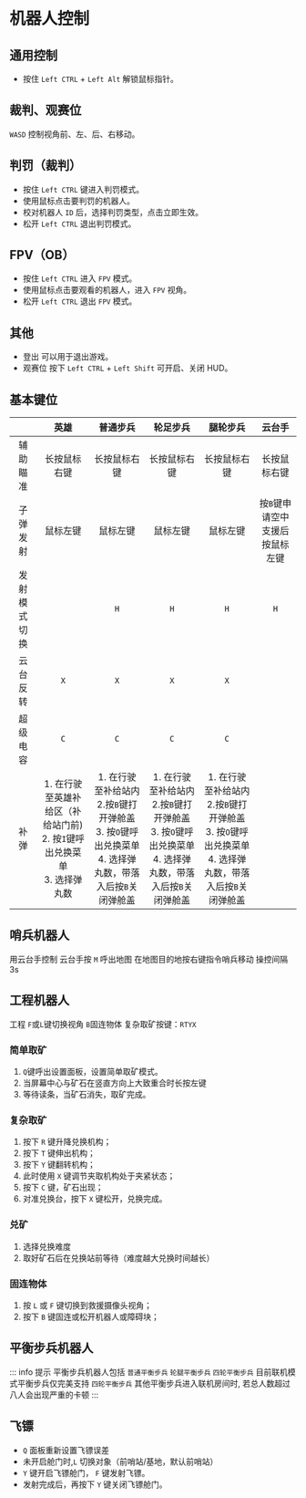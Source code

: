 # 机器人控制
## 通用控制
- 按住 `Left CTRL` + `Left Alt` 解锁鼠标指针。
## 裁判、观赛位
`WASD` 控制视角前、左、后、右移动。
## 判罚（裁判）
- 按住 `Left CTRL` 键进入判罚模式。
- 使用鼠标点击要判罚的机器人。
- 校对机器人 `ID` 后，选择判罚类型，点击立即生效。
- 松开 `Left CTRL` 退出判罚模式。
## FPV（OB）
- 按住 `Left CTRL` 进入 `FPV` 模式。
- 使用鼠标点击要观看的机器人，进入 `FPV` 视角。
- 松开 `Left CTRL` 退出 `FPV` 模式。
## 其他
- 登出 可以用于退出游戏。
- 观赛位 按下 `Left CTRL` + `Left Shift` 可开启、关闭 HUD。
## 基本键位

|  |                        英雄                         |                               普通步兵                               |                               轮足步兵                               |                               腿轮步兵                               |       云台手       |
| :---: |:-------------------------------------------------:|:----------------------------------------------------------------:|:----------------------------------------------------------------:|:----------------------------------------------------------------:|:---------------:|
| 辅助瞄准 |                      长按鼠标右键                       |                              长按鼠标右键                              |                              长按鼠标右键                              |                              长按鼠标右键                              |     长按鼠标右键      |
| 子弹发射 |                       鼠标左键                        |                               鼠标左键                               |                               鼠标左键                               |                               鼠标左键                               | 按`B`键申请空中支援后按鼠标左键 |
| 发射模式切换 |                                                   |                                `H`                                 |                                `H`                                 |                                `H`                                 |        `H`        |
| 云台反转 |                        `X`                        |                                `X`                                 |                                `X`                                 |                                `X`                                 |                 |
| 超级电容 |                        `C`                        |                                `C`                                 |                                `C`                                 |                                `C`                                 |                 |
| 补弹 | 1. 在行驶至英雄补给区（补给站门前) <br>2. 按`I`键呼出兑换菜单 <br>3. 选择弹丸数 | 1. 在行驶至补给站内 <br>2.按`B`键打开弹舱盖 <br>3. 按`O`键呼出兑换菜单 <br>4. 选择弹丸数，带落入后按`B`关闭弹舱盖 | 1. 在行驶至补给站内 <br>2.按`B`键打开弹舱盖 <br>3. 按`O`键呼出兑换菜单 <br>4. 选择弹丸数，带落入后按`B`关闭弹舱盖 | 1. 在行驶至补给站内 <br>2.按`B`键打开弹舱盖 <br>3. 按`O`键呼出兑换菜单 <br>4. 选择弹丸数，带落入后按`B`关闭弹舱盖 | |

## 哨兵机器人
用云台手控制
云台手按 `M` 呼出地图
在地图目的地按右键指令哨兵移动
操控间隔 3s

## 工程机器人
工程
`F`或`L`键切换视角
`B`固连物体
复杂取矿按键：`RTYX`
### 简单取矿
  1. `Q`键呼出设置面板，设置简单取矿模式。
  2. 当屏幕中心与矿石在竖直方向上大致重合时长按左键
  3. 等待读条，当矿石消失，取矿完成。
### 复杂取矿
  1. 按下 `R` 键升降兑换机构；
  2. 按下 `T` 键伸出机构；
  3. 按下 `Y` 键翻转机构；
  4. 此时使用 `X` 键调节夹取机构处于夹紧状态；
  5. 按下 `C` 键，矿石出现；
  6. 对准兑换台，按下 `X` 键松开，兑换完成。
### 兑矿
  1. 选择兑换难度
  2. 取好矿石后在兑换站前等待（难度越大兑换时间越长）
### 固连物体
  1. 按 `L` 或 `F` 键切换到救援摄像头视角；
  2. 按下 `B` 键固连或松开机器人或障碍块；

## 平衡步兵机器人
::: info 提示
平衡步兵机器人包括 `普通平衡步兵` `轮腿平衡步兵` `四轮平衡步兵`
目前联机模式平衡步兵仅完美支持 `四轮平衡步兵`
其他平衡步兵进入联机房间时, 若总人数超过八人会出现严重的卡顿
:::


## 飞镖
- `Q` 面板重新设置飞镖误差
- 未开启舱门时,`L` 切换对象（前哨站/基地，默认前哨站）
- `Y` 键开启飞镖舱门， `F` 键发射飞镖。
- 发射完成后，再按下 `Y` 键关闭飞镖舱门。
